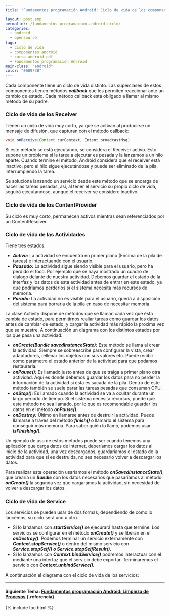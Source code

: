 ```yaml
---
title: 'Fundamentos programación Android: Ciclo de vida de los componentes'

layout: post.amp
permalink: /fundamentos-programacion-android-ciclo/
categories:
  - android
  - opensource
tags:
  - ciclo de vida
  - componentes android
  - curso android pdf
  - Fundamentos programación Android
main-class: "android"
color: "#689F38"
---
```



Cada componente tiene un ciclo de vida distinto. Las superclases de estos componentes tienen métodos ***callback*** que les permiten reaccionar ante un cambio de estado. Cada método callback está obligado a llamar al mismo método de su padre.

### Ciclo de vida de los Receiver

Tienen un ciclo de vida muy corto, ya que se activan al producirse un mensaje de difusión, que capturan con el método callback:


<!--ad-->

```java
void onReceive(Context curContext, Intent broadcastMsg)
```

Si este método se está ejecutando, se considera el Receiver activo. Esto supone un problema si la tarea a ejecutar es pesada y la lanzamos a un hilo aparte. Cuando termine el método, Android considera que el receiver está inactivo, pero el hilo sigue ejecutándose y puede ser eliminado de la pila, interrumpiendo la tarea.

Se soluciona lanzando un servicio desde este método que se encarga de hacer las tareas pesadas, así, al tener el servicio su propio ciclo de vida, seguirá ejecutandose, aunque el receiver se considere inactivo.

### Ciclo de vida de los ContentProvider

Su ciclo es muy corto, permanecen activos mientras sean referenciados por un ContentResolver.

### Ciclo de vida de las Actividades

Tiene tres estados:

  * ***Activo:*** La actividad se encuentra en primer plano (Encima de la pila de tareas) e interactuando con el usuario.
  * ***Pausado:*** La actividad sigue siendo visible para el usuario, pero ha perdido el foco. Por ejemplo que se haya mostrado un cuadro de dialogo delante de nuestra actividad. Debemos guardar el estado de la interfaz y los datos de esta actividad antes de entrar en este estado, ya que podríamos perderlos si el sistema necesita más recursos de memoria.
  * ***Parado:*** La actividad no es visible para el usuario, queda a disposición del sistema para borrarla de la pila en caso de necesitar memoria.

La clase Activity dispone de métodos que se llaman cada vez que ésta cambia de estado, para permitirnos realiar tareas como guardar los datos antes de cambiar de estado, y cargar la actividad más rápido la proxima vez que se muestre. A continuación un diagrama con los distintos estados por los que pasa una actividad:

<div class="separator" >
<a href="https://4.bp.blogspot.com/-rzvsPpVkc5s/TfsiicRNDwI/AAAAAAAAAng/UkVWUYQySbM/s1600/activity_lifecycle.png"  ><amp-img on="tap:lightbox1" role="button" tabindex="0" layout="responsive" title="ciclo de vida actividades" alt="ciclo de vida actividades"  height="500" width="407" src="https://4.bp.blogspot.com/-rzvsPpVkc5s/TfsiicRNDwI/AAAAAAAAAng/UkVWUYQySbM/s1600/activity_lifecycle.png" /></a>
</div>

  * ***onCreate(Bundle savedInstanceState):*** Este método se llama al crear la actividad. Siempre se sobreescribe para configurar la vista, crear adaptadores, rellenar los objetos con sus valores etc. Puede recibir como parámetro el estado anterior de la actividad para que podamos restaurarla.
  * ***onPause():*** Es llamado justo antes de que se traiga a primer plano otra actividad. Aquí es donde debemos guardar los datos para no perder la información de la actividad si esta es sacada de la pila. Dentro de este método también se suele parar las tareas pesadas que consuman CPU.
  * ***onStop():*** Es llamado cuando la actividad se va a ocultar durante un largo periodo de tiempo. Si el sistema necesita recursos, puede que este método no sea llamado, por lo que es recomendable guardar los datos en el método ***onPause().***
  * ***onDestroy:*** Último en llamarse antes de destruir la actividad. Puede llamarse a través del método ***finish()*** o llamarlo el sistema para conseguir más memoria. Para saber quién lo llamó, podemos usar ***isFinishing().***

Un ejemplo de uso de estos métodos puede ser cuando tenemos una aplicación que carga datos de internet, deberíamos cargar los datos al inicio de la actividad, una vez descargados, guardaríamos el estado de la actividad para que si es destruida, no sea necesario volver a descargar los datos.

Para realizar esta operación usaríamos el método ***onSavedInstanceState()***, que crearía un ***Bundle*** con los datos necesarios que pasaríamos al método ***onCreate()*** la segunda vez que cargaramos la actividad, sin necesidad de volver a descargar los datos.

### Ciclo de vida de Service

Los servicios se pueden usar de dos formas, dependiendo de como lo lancemos, su ciclo será uno u otro.

  * Si lo lanzamos con ***startService()*** se ejecurará hasta que termine. Los servicios se configurar en el método ***onCreate()*** y se liberan en el ***onDestroy()***. Podemos terminar un servicio externamente con ***Context.stopService()*** o dentro del mismo servicio con ***Service.stopSelf() o Service.stopSelfResult().***
  * Si lo lanzamos con ***Context.bindService()*** podremos interactuar con él mediante una interfaz que el servicio debe exportar. Terminaremos el servicio con ***Context.unbindService().***

A continuación el diagrama con el ciclo de vida de los servicios:

<div class="separator" >
<a href="https://2.bp.blogspot.com/-7eOY6RsbVQ0/TfsqCsNCg0I/AAAAAAAAAno/y-bkegRUNiw/s1600/service_lifecycle.png"  ><amp-img on="tap:lightbox1" role="button" tabindex="0" layout="responsive" alt="Ciclo de vida servicios" title="Ciclo de vida servicios"  height="500" width="432" src="https://2.bp.blogspot.com/-7eOY6RsbVQ0/TfsqCsNCg0I/AAAAAAAAAno/y-bkegRUNiw/s1600/service_lifecycle.png" /></a>
</div>

* * *

#### Siguiente Tema: [Fundamentos programación Android: Limpieza de Procesos][1] {.referencia}



 [1]: /fundamentos-programacion-android_18/

{% include toc.html %}

